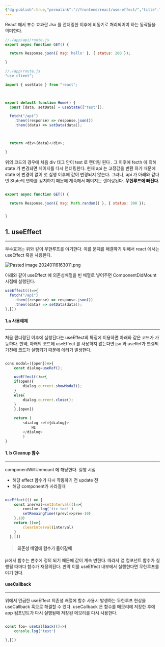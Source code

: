 ```yaml
---
{"dg-publish":true,"permalink":"//frontend/react/use-effect/","title":"useEffect 정리","tags":["react"]}
---
```



React 에서 부수 효과란 Jsx 를 랜더링한 이후에 비동기로 처리되어야 하는 동작들을 의미한다.

```js 
//./app/api/route.js
export async function GET() {

  return Response.json({ msg:'hello' }, { status: 200 });

}
```

```js
//./app/route.js
"use client";

import { useState } from "react";

  

export default function Home() {
  const [data, setData] = useState(["test"]);

  fetch("/api")
    .then((response) => response.json())
    .then((data) => setData(data));

  

  return <div>{data}</div>;

}

```

위의 코드의 경우에 처음 div 태그 안이 test 로 랜더링 된다 . 그 이후에 fecth 에 의해 state 가 변경되면 페이지를 다시 랜더링한다.
현재 api 는 고정값을 반환 하기 때문에 state 에 변경이 없어 첫 실행 이후에 값이 변경되지 않는다. 그러나, api 가 아래와 같다면 State의 변화를 감지하기 때문에  계속해서 페이지는 랜더링된다. **무한루프에 빠진다.**

```js

export async function GET() {

  return Response.json({ msg: Math.random() }, { status: 200 });


}
```

## 1. useEffect 
---
부수효과는 위와 같이 무한루프를 야기한다. 이를 문제를 해결하기 위해서 react 에서는 useEffect 훅을 사용한다.

![Pasted image 20240116163011.png](/img/user/0.%20%EC%9D%B4%EB%AF%B8%EC%A7%80/Pasted%20image%2020240116163011.png)

아래와 같이 useEffect 에 의존성배열을 빈 배열로 넣어주면 ComponentDidMount 시점에 실행된다.

```js
useEffect(()=>{
  fetch("/api")
    .then((response) => response.json())
    .then((data) => setData(data));
},[])
```

#### 1.a 사용예제
---
처음 랜더링된 이후에 실행된다는 useEffect의 특징에 이용하면 아래와 같은 코드가 가능하다.
만약, 아래의 코드에 useEffect 를 사용하지 않는다면 jsx 와 useRef가 연결되기전에 코드가 실행되기 때문에 에러가 발생한다.

```js

cons modal=({open})=>{
	const dialog=useRef();

	useEffect(()=>{
	if(open){
		dialog.current.showModal();
	}
	else{
		dialog.current.close();
	}
	},[open])
	
	return (
		<dialog ref={dialog}>
			HI
		</dialog>
		)
}
```


#### 1. b Cleanup 함수
---
componentWillUnmount 에 해당한다.
실행 시점
- 해당 effect 함수가 다시 작동하기 전 update 전
- 해당 component가 사라질때


```js

useEffect(() => {
	const inerval=setInterval(()=>{
		consloe.log('tic toc!')
		setRemaingTime((prev)=>prev-10)
	},10)
	return ()=>{
		clearInterval(interval)
	}
  },[])

```

> ####  의존성 배열에 함수가 들어갈때
js에서 함수는 변수에 정의 되기 때문에 값이 계속 변한다. 따라서 앱 컴포넌트 함수가 실행될 때마다 함수가 재정의된다. 
만약 이를 useEffect 내부에서 실행한다면  무한루프를 야기 한다.


#### useCallback
---
위에서 언급한 useEffect 의존성 배열에 함수 사용시 발생하는 무한루프 현상을 useCallback 훅으로 해결할 수 있다. 
useCallback 은 함수를 메모리에 저장한 후에 app 컴포넌트가 다시 실행될때 저장된 메모리를 다시 사용한다.

```js

const foo= useCallback(()=>{
	console.log('test')

},[])
```

